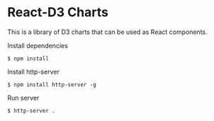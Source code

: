 # React-D3 Charts

This is a library of D3 charts that can be used as React components.

Install dependencies
```
$ npm install 
```

Install http-server
```
$ npm install http-server -g
```

Run server
```
$ http-server .
```